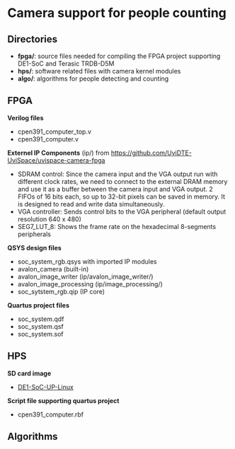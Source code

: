 # Camera support for people counting

## Directories
-  **fpga/**: source files needed for compiling the FPGA project supporting DE1-SoC and Terasic TRDB-D5M
-  **hps/**: software related files with camera kernel modules 
-  **algo/**: algorithms for people detecting and counting

## FPGA
**Verilog files**
- cpen391_computer_top.v
- cpen391_computer.v

**Externel IP Components** (ip/) from https://github.com/UviDTE-UviSpace/uvispace-camera-fpga
- SDRAM control: Since the camera input and the VGA output run with different clock rates, we need to connect to the external DRAM memory and use it as a buffer between the camera input and VGA output.
2 FIFOs of 16 bits each, so up to 32-bit pixels can be saved in memory. It is designed to read and write data simultaneously.
- VGA controller: Sends control bits to the VGA peripheral (default output resolution 640 x 480)
- SEG7_LUT_8: Shows the frame rate on the hexadecimal 8-segments peripherals

**QSYS design files**
- soc_system_rgb.qsys with imported IP modules
- avalon_camera (built-in)
- avalon_image_writer (ip/avalon_image_writer/)
- avalon_image_processing (ip/image_processing/)
- soc_sytstem_rgb.qip (IP core)

**Quartus project files**
- soc_system.qdf
- soc_system.qsf
- soc_system.sof

## HPS

**SD card image**
- [DE1-SoC-UP-Linux](https://drive.google.com/file/d/1wNibVu8XvRHaSwZvW3v60HjYfnx3h9Kv/view?usp=sharing)

**Script file supporting quartus project**
- cpen391_computer.rbf

## Algorithms
